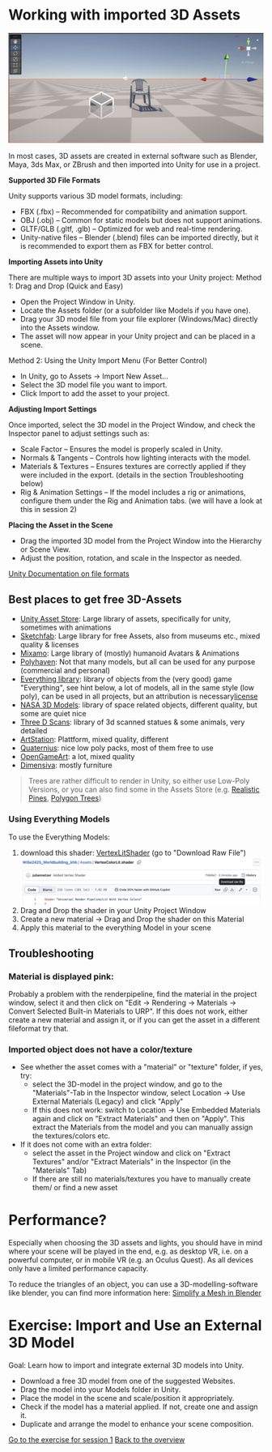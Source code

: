 # <a name="3dassets"></a> Working with imported 3D Assets
![](images/assets.jpeg)

In most cases, 3D assets are created in external software such as Blender, Maya, 3ds Max, or ZBrush and then imported into Unity for use in a project.

**Supported 3D File Formats**

Unity supports various 3D model formats, including:

- FBX (.fbx) – Recommended for compatibility and animation support.
- OBJ (.obj) – Common for static models but does not support animations.
- GLTF/GLB (.gltf, .glb) – Optimized for web and real-time rendering.
- Unity-native files – Blender (.blend) files can be imported directly, but it is recommended to export them as FBX for better control.

**Importing Assets into Unity**

There are multiple ways to import 3D assets into your Unity project:
Method 1: Drag and Drop (Quick and Easy)

- Open the Project Window in Unity.
- Locate the Assets folder (or a subfolder like Models if you have one).
- Drag your 3D model file from your file explorer (Windows/Mac) directly into the Assets window.
- The asset will now appear in your Unity project and can be placed in a scene.

Method 2: Using the Unity Import Menu (For Better Control)

- In Unity, go to Assets → Import New Asset...
- Select the 3D model file you want to import.
- Click Import to add the asset to your project.

**Adjusting Import Settings**

Once imported, select the 3D model in the Project Window, and check the Inspector panel to adjust settings such as:

- Scale Factor – Ensures the model is properly scaled in Unity.
- Normals & Tangents – Controls how lighting interacts with the model.
- Materials & Textures – Ensures textures are correctly applied if they were included in the export. (details in the section Troubleshooting below)
- Rig & Animation Settings – If the model includes a rig or animations, configure them under the Rig and Animation tabs. (we will have a look at this in session 2)

**Placing the Asset in the Scene**

- Drag the imported 3D model from the Project Window into the Hierarchy or Scene View.
- Adjust the position, rotation, and scale in the Inspector as needed.

[Unity Documentation on file formats](https://docs.unity3d.com/2020.1/Documentation/Manual/3D-formats.html)

## Best places to get free 3D-Assets 

- [Unity Asset Store](https://assetstore.unity.com/?category=3d%2Fenvironments&free=true&orderBy=1): Large library of assets, specifically for unity, sometimes with animations 
- [Sketchfab](https://sketchfab.com): Large library for free Assets, also from museums etc., mixed quality & licenses 
- [Mixamo](https://www.mixamo.com/): Large library of (mostly) humanoid Avatars & Animations
- [Polyhaven](https://polyhaven.com/models): Not that many models, but all can be used for any purpose (commercial and personal)
- [Everything library](https://davidoreilly.itch.io/): library of objects from the (very good) game "Everything", see hint below, a lot of models, all in the same style (low poly), can be used in all projects, but an attribution is necessary[license](https://creativecommons.org/licenses/by/4.0/)
- [NASA 3D Models](https://nasa3d.arc.nasa.gov/models): library of space related objects, different quality, but some are quiet nice
- [Three D Scans](https://threedscans.com/): library of 3d scanned statues & some animals, very detailed 
- [ArtStation](https://www.artstation.com/marketplace/game-dev/assets?section=free): Plattform, mixed quality, different
- [Quaternius](https://quaternius.com/): nice low poly packs, most of them free to use
- [OpenGameArt](https://opengameart.org/art-search-advanced?keys=&field_art_type_tid%5B%5D=10&sort_by=count&sort_order=DESC): a lot, mixed quality
- [Dimensiva](https://dimensiva.com/free-3d-models/): mostly furniture

> Trees are rather difficult to render in Unity, so either use Low-Poly Versions, or you can also find some in the Assets Store (e.g. [Realistic Pines](https://assetstore.unity.com/packages/3d/vegetation/trees/realistic-pine-tree-pack-232166), [Polygon Trees](https://assetstore.unity.com/packages/3d/vegetation/trees/polygon-trees-224068))

### Using Everything Models 

To use the Everything Models: 
1. download this shader: [VertexLitShader](Assets/VertexColorLit.shader) (go to "Download Raw File")
![](images/everything.jpeg)
2. Drag and Drop the shader in your Unity Project Window
3. Create a new material -> Drag and Drop the shader on this Material
4. Apply this material to the everything Model in your scene 

## Troubleshooting

### Material is displayed pink: 
Probably a problem with the renderpipeline, find the material in the project window, select it and then click on "Edit -> Rendering -> Materials -> Convert Selected Built-in Materials to URP". If this does not work, either create a new material and assign it, or if you can get the asset in a different fileformat try that. 

### Imported object does not have a color/texture 
- See whether the asset comes with a "material" or "texture" folder, if yes, try: 
	- select the 3D-model in the project window, and go to the "Materials"-Tab in the Inspector window, select Location -> Use External Materials (Legacy) and click "Apply"
	- If this does not work: switch to Location -> Use Embedded Materials again and click on "Extract Materials" and then on "Apply". This extract the Materials from the model and you can manually assign the textures/colors etc. 
- If it does not come with an extra folder: 
	- select the asset in the Project window and click on "Extract Textures" and/or "Extract Materials" in the Inspector (in the "Materials" Tab)
	-  If there are still no materials/textures you have to manually create them/ or find a new asset

# Performance?

Especially when choosing the 3D assets and lights, you should have in mind where your scene will be played in the end, e.g. as desktop VR, i.e. on a powerful computer, or in mobile VR (e.g. an Oculus Quest). As all devices only have a limited performance capacity.

To reduce the triangles of an object, you can use a 3D-modelling-software like blender, you can find more information here: 
[Simplify a Mesh in Blender](https://all3dp.com/2/blender-simplify-mesh-simply-explained/)

# Exercise: Import and Use an External 3D Model

Goal: Learn how to import and integrate external 3D models into Unity.

- Download a free 3D model from one of the suggested Websites.
- Drag the model into your Models folder in Unity.
- Place the model in the scene and scale/position it appropriately.
- Check if the model has a material applied. If not, create one and assign it.
- Duplicate and arrange the model to enhance your scene composition.


[Go to the exercise for session 1](1_Exercise.md)
[Back to the overview](readme.md)
